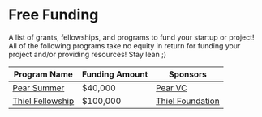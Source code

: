 # Free Funding
A list of grants, fellowships, and programs to fund your startup or project! All of the following programs take no equity in return for funding your project and/or providing resources! Stay lean ;)

<!-- List Programs Below -->
| Program Name | Funding Amount | Sponsors | 
| --- | --- | --- |
| [Pear Summer](https://www.pear.vc/pearsummer) | $40,000 | [Pear VC](https://www.pear.vc/)|
| [Thiel Fellowship](http://thielfellowship.org/) | $100,000 | [Thiel Foundation](http://www.thielfoundation.org/)|

